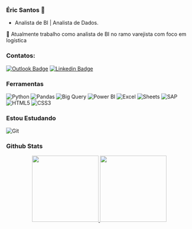 ### Éric Santos 👋

- Analista de BI | Analista de Dados.

🔭 Atualmente trabalho como analista de BI no ramo varejista com foco em logística


### Contatos:

[![Outlook Badge](https://img.shields.io/badge/Microsoft_Outlook-0078D4?style=for-the-badge&logo=microsoft-outlook&logoColor=white
)](mailto:ericsps@hotmail.com)
[![Linkedin Badge](https://img.shields.io/badge/LinkedIn-0077B5?style=for-the-badge&logo=linkedin&logoColor=white)](https://www.linkedin.com/in/ericsantos19/)



### Ferramentas


<p>

  <img alt="Python" src="https://img.shields.io/badge/Python-FFD43B?style=for-the-badge&logo=python&logoColor=blue"/>
  <img alt="Pandas" src="https://img.shields.io/badge/Pandas-2C2D72?style=for-the-badge&logo=pandas&logoColor=white"/>
  <img alt="Big Query" src="https://img.shields.io/badge/Google_Cloud-4285F4?style=for-the-badge&logo=google-cloud&logoColor=white"/>
  <img alt="Power BI" src="https://img.shields.io/badge/PowerBI-F2C811?style=for-the-badge&logo=Power%20BI&logoColor=white"/>
  <img alt="Excel" src="https://img.shields.io/badge/Microsoft_Excel-217346?style=for-the-badge&logo=microsoft-excel&logoColor=white"/>
  <img alt="Sheets" src="https://img.shields.io/badge/Google%20Sheets-34A853?style=for-the-badge&logo=google-sheets&logoColor=white"/>
  <img alt="SAP" src="https://img.shields.io/badge/SAP-0FAAFF?style=for-the-badge&logo=sap&logoColor=white"/>
  <img alt="HTML5" src="https://img.shields.io/badge/HTML5-E34F26?style=for-the-badge&logo=html5&logoColor=white"/>
  <img alt="CSS3" src="https://img.shields.io/badge/CSS3-1572B6?style=for-the-badge&logo=css3&logoColor=white"/>

</p>


### Estou Estudando
<p>

  <img alt="Git" src="https://img.shields.io/badge/GIT-E44C30?style=for-the-badge&logo=git&logoColor=white"/>
  
</p>


### Github Stats

<div align="center">
  <a href="https://github.com/ericsantos19">
  <img height="180em" src="https://github-readme-stats.vercel.app/api?username=ericsantos19&show_icons=true&theme=dracula&include_all_commits=true&count_private=true"/>
  <img height="180em" src="https://github-readme-stats.vercel.app/api/top-langs/?username=ericsantos19&layout=compact&langs_count=7&theme=dracula"/>
</div>
